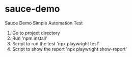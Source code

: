 # sauce-demo
Sauce Demo Simple Automation Test

1. Go to project directory
2. Run 'npm install'
3. Script to run the test 'npx playwright test'
4. Script to show the report 'npx playwright show-report'

